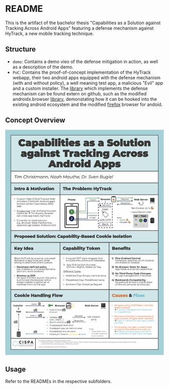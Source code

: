 # README

This is the artifact of the bachelor thesis "Capabilities as a Solution against Tracking Across Android Apps" featuring a defense mechanism against HyTrack, a new mobile tracking technique.

## Structure

- `demo`: Contains a demo vieo of the defense mitigation in action, as well as a description of the demo.
- `PoC`: Contains the proof-of-concept implementation of the HyTrack webapp, their two android apps equipped with the defense mechanism (with and without policy), a well meaning test app, a malicious "Evil" app and a custom installer. 
The [library](https://github.com/timchr42/byetrack) which implements the defense mechanism can be found extern on github, such as the modified androidx.browser [library](https://github.com/timchr42/AndroidxBrowserByetrack), demonstating how it can be hooked into the existing android ecosystem and the modified [firefox](https://github.com/timchr42/firefox) browser for andoid.

## Concept Overview
![Poster](concept_overview.png)

## Usage
Refer to the READMEs in the respective subfolders.
